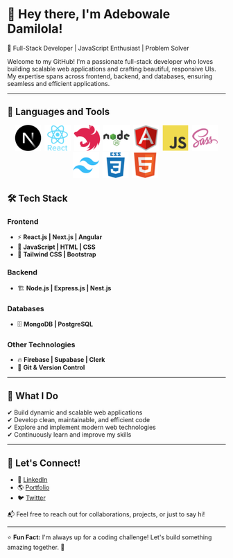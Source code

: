 # 👋 Hey there, I'm **Adebowale Damilola**!

🚀 Full-Stack Developer | JavaScript Enthusiast | Problem Solver  

Welcome to my GitHub! I'm a passionate full-stack developer who loves building scalable web applications and crafting beautiful, responsive UIs. My expertise spans across frontend, backend, and databases, ensuring seamless and efficient applications.

---
## 🧰 Languages and Tools
<div align="center">
  <img src="https://github.com/devicons/devicon/blob/master/icons/nextjs/nextjs-original.svg" title="NEXT js" alt="Next js" width="60" height="60"/>&nbsp;
  <img src="https://github.com/devicons/devicon/blob/master/icons/react/react-original-wordmark.svg" title="React" alt="React" width="60" height="60"/>&nbsp;
  <img src="https://github.com/devicons/devicon/blob/master/icons/nestjs/nestjs-original.svg" title="Nest js" alt="Nest" width="60" height="60"/>&nbsp;
  <img src="https://github.com/devicons/devicon/blob/master/icons/nodejs/nodejs-original-wordmark.svg" title="Node js" alt="node js" width="60" height="60"/>&nbsp;
  <img src="https://github.com/devicons/devicon/blob/master/icons/angularjs/angularjs-original.svg" title="Angular" alt="Angualar js" width="60" height="60"/>&nbsp;
  <img src="https://github.com/devicons/devicon/blob/master/icons/javascript/javascript-original.svg" title="JavaScript" alt="JavaScript" width="60" height="60"/>&nbsp;
  <img src="https://github.com/devicons/devicon/blob/master/icons/sass/sass-original.svg" title="Sass" alt="SASS" width="60" height="60"/>
  <img src="https://github.com/devicons/devicon/blob/master/icons/tailwindcss/tailwindcss-original.svg"  title="TailwindCss" alt="tailwind" width="60" height="60"/>&nbsp;
  <img src="https://github.com/devicons/devicon/blob/master/icons/css3/css3-plain-wordmark.svg"  title="CSS3" alt="CSS" width="60" height="60"/>&nbsp;
  <img src="https://github.com/devicons/devicon/blob/master/icons/html5/html5-original.svg" title="HTML5" alt="HTML" width="60" height="60"/>&nbsp;
</div>

## 🛠 Tech Stack

### **Frontend**
- ⚡ **React.js | Next.js | Angular**
- 🎨 **JavaScript | HTML | CSS**
- 💨 **Tailwind CSS | Bootstrap**

### **Backend**
- 🏗 **Node.js | Express.js | Nest.js**

### **Databases**
- 🗄 **MongoDB | PostgreSQL**

### **Other Technologies**
- 🔥 **Firebase | Supabase | Clerk**
- 🔗 **Git & Version Control**

---

## 📌 What I Do
✔ Build dynamic and scalable web applications  
✔ Develop clean, maintainable, and efficient code  
✔ Explore and implement modern web technologies  
✔ Continuously learn and improve my skills  

---

## 🚀 Let's Connect!
- 💼 [LinkedIn](https://www.linkedin.com/in/adebowale-damilola/)  
- 🌎 [Portfolio](https://main--damilolaadebowale.netlify.app/)  
- 🐦 [Twitter](https://twitter.com/Dharmmycrown)  

📬 Feel free to reach out for collaborations, projects, or just to say hi!

---
⭐ **Fun Fact:** I'm always up for a coding challenge! Let's build something amazing together. 🚀
<!---
raeeceip/raeeceip is a ✨ special ✨ repository because its `README.md` (this file) appears on your GitHub profile.
You can click the Preview link to take a look at your changes.
--->

